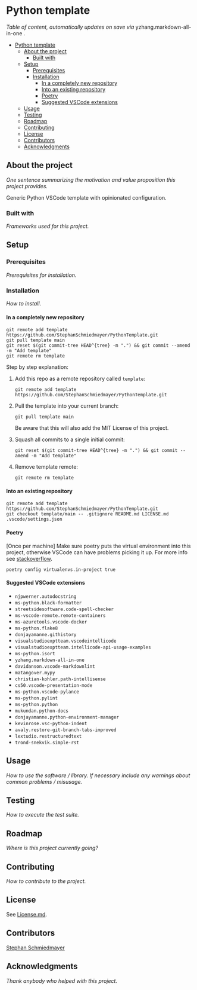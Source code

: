 # Python template

_Table of content, automatically updates on save via_ yzhang.markdown-all-in-one _._

- [Python template](#python-template)
  - [About the project](#about-the-project)
    - [Built with](#built-with)
  - [Setup](#setup)
    - [Prerequisites](#prerequisites)
    - [Installation](#installation)
      - [In a completely new repository](#in-a-completely-new-repository)
      - [Into an existing repository](#into-an-existing-repository)
      - [Poetry](#poetry)
      - [Suggested VSCode extensions](#suggested-vscode-extensions)
  - [Usage](#usage)
  - [Testing](#testing)
  - [Roadmap](#roadmap)
  - [Contributing](#contributing)
  - [License](#license)
  - [Contributors](#contributors)
  - [Acknowledgments](#acknowledgments)

## About the project

_One sentence summarizing the motivation and value proposition this project provides._

Generic Python VSCode template with opinionated configuration.

### Built with

_Frameworks used for this project._

## Setup

### Prerequisites

_Prerequisites for installation._

### Installation

_How to install._

#### In a completely new repository

```shell
git remote add template https://github.com/StephanSchmiedmayer/PythonTemplate.git
git pull template main
git reset $(git commit-tree HEAD^{tree} -m ".") && git commit --amend -m "Add template"
git remote rm template
```

Step by step explanation:

1. Add this repo as a remote repository called `template`:

   `git remote add template https://github.com/StephanSchmiedmayer/PythonTemplate.git`

2. Pull the template into your current branch:

   `git pull template main`

   Be aware that this will also add the MIT License of this project.

3. Squash all commits to a single initial commit:

   `git reset $(git commit-tree HEAD^{tree} -m ".") && git commit --amend -m "Add template"`

4. Remove template remote:

   `git remote rm template`

#### Into an existing repository

```shell
git remote add template https://github.com/StephanSchmiedmayer/PythonTemplate.git
git checkout template/main -- .gitignore README.md LICENSE.md .vscode/settings.json
```

#### Poetry

[Once per machine] Make sure poetry puts the virtual environment into this project, otherwise VSCode can have problems picking it up. For more info see [stackoverflow](https://stackoverflow.com/a/64434542).

`poetry config virtualenvs.in-project true`

#### Suggested VSCode extensions

- `njpwerner.autodocstring`
- `ms-python.black-formatter`
- `streetsidesoftware.code-spell-checker`
- `ms-vscode-remote.remote-containers`
- `ms-azuretools.vscode-docker`
- `ms-python.flake8`
- `donjayamanne.githistory`
- `visualstudioexptteam.vscodeintellicode`
- `visualstudioexptteam.intellicode-api-usage-examples`
- `ms-python.isort`
- `yzhang.markdown-all-in-one`
- `davidanson.vscode-markdownlint`
- `matangover.mypy`
- `christian-kohler.path-intellisense`
- `cs50.vscode-presentation-mode`
- `ms-python.vscode-pylance`
- `ms-python.pylint`
- `ms-python.python`
- `mukundan.python-docs`
- `donjayamanne.python-environment-manager`
- `kevinrose.vsc-python-indent`
- `avaly.restore-git-branch-tabs-improved`
- `lextudio.restructuredtext`
- `trond-snekvik.simple-rst`

## Usage

_How to use the software / library.
If necessary include any warnings about common problems / misusage._

## Testing

_How to execute the test suite._

## Roadmap

_Where is this project currently going?_

## Contributing

_How to contribute to the project._

## License

See [License.md](LICENSE.md).

## Contributors

[Stephan Schmiedmayer](https://github.com/stephanschmiedmayer)

## Acknowledgments

_Thank anybody who helped with this project._
